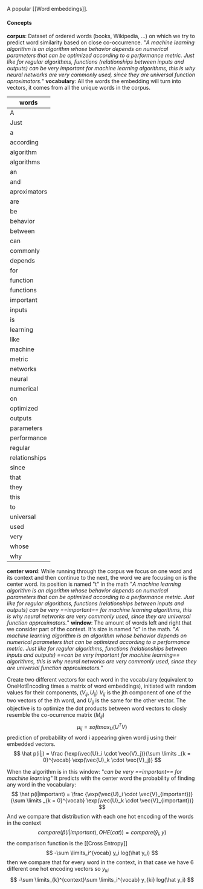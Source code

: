 A popular [[Word embeddings]].
#### Concepts
**corpus**: Dataset of ordered words (books, Wikipedia, …) on which we try to predict word similarity based on close co-occurrence.
	"_A machine learning algorithm is an algorithm whose behavior depends on numerical parameters that can be optimized according to a performance metric. Just like for regular algorithms, functions (relationships between inputs and outputs) can be very important for machine learning algorithms, this is why neural networks are very commonly used, since they are universal function aproximators._"
**vocabulary**: All the words the embedding will turn into vectors, it comes from all the unique words in the corpus.

|words|
|---|
|A|
|Just|
|a|
|according|
|algorithm|
|algorithms|
|an|
|and|
|aproximators|
|are|
|be|
|behavior|
|between|
|can|
|commonly|
|depends|
|for|
|function|
|functions|
|important|
|inputs|
|is|
|learning|
|like|
|machine|
|metric|
|networks|
|neural|
|numerical|
|on|
|optimized|
|outputs|
|parameters|
|performance|
|regular|
|relationships|
|since|
|that|
|they|
|this|
|to|
|universal|
|used|
|very|
|whose|
|why|

**center word**: While running through the corpus we focus on one word and its context and then continue to the next, the word we are focusing on is the center word. its position is named "t" in the math 
	"_A machine learning algorithm is an algorithm whose behavior depends on numerical parameters that can be optimized according to a performance metric. Just like for regular algorithms, functions (relationships between inputs and outputs) can be very ==important== for machine learning algorithms, this is why neural networks are very commonly used, since they are universal function approximators._"
**window**: The amount of words left and right that we consider part of the context. It's size is named "c" in the math.
	"_A machine learning algorithm is an algorithm whose behavior depends on numerical parameters that can be optimized according to a performance metric. Just like for regular algorithms, functions (relationships between inputs and outputs) ==can be very important for machine learning== algorithms, this is why neural networks are very commonly used, since they are universal function approximators._"

Create two different vectors for each word in the vocabulary (equivalent to OneHotEncoding times a matrix of word embeddings), initiated with random values for their components, $(V_{ij},U_{ij})$ $V_{ij}$ is the jth component of one of the two vectors of the ith word, and $U_{ij}$ is the same for the other vector. The objective is to optimize the dot products between word vectors to closly resemble the co-ocurrence matrix ($M_{ij}$) $$
\mu_{ij} = softmax_U(U^TV)
$$
prediction of probability of word i appearing given word j using their embedded vectors. 
$$
\hat p(i|j) = \frac {\exp(\vec{U}_i \cdot \vec{V}_j)}{\sum \limits _{k = 0}^{vocab} \exp(\vec{U}_k \cdot \vec{V}_j)}
$$

When the algorithm is in this window:
	"_can be very ==important== for machine learning_"
It predicts with the center word the probability of finding any word in the vocabulary:
$$
\hat p(i|important) = \frac {\exp(\vec{U}_i \cdot \vec{V}_{important})}{\sum \limits _{k = 0}^{vocab} \exp(\vec{U}_k \cdot \vec{V}_{important})}
$$
And we compare that distribution with each one hot encoding of the words in the context
$$
compare(\hat p(i|important), OHE(cat)) = 
compare(\hat y_i,y)
$$
the comparison function is the [[Cross Entropy]] 
$$
-\sum \limits_i^{vocab} y_i log(\hat y_i)  
$$
then we compare that for every word in the context, in that case we have 6 different one hot encoding vectors so $y_{ki}$
$$
-\sum \limits_{k}^{context}\sum \limits_i^{vocab} y_{ki} log(\hat y_i)  
$$